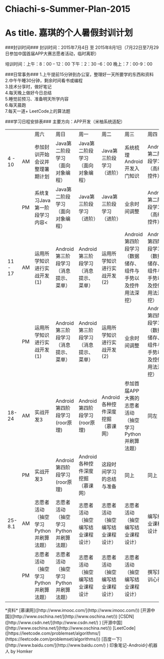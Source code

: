 # Chiachi-s-Summer-Plan-2015
As title.
嘉琪的个人暑假封训计划
==========
###封训时间###
封训时间：2015年7月4日 至 2015年8月1日（7月22日至7月29日参加中国首届APP大赛志愿者活动，临时离职）

培训时间：上午：8：00 – 12：00		下午：2：30 –6：00  	晚上：7：00-9：00
			 

###日常事务###
1.上午提前15分钟到办公室，整理好一天所要学的东西和资料   
2.中午午睡30分钟，剩余时间看书或编程   
3.技术分享时，做好笔记    
4.每天晚上做好今日总结   
5.睡觉前预习、准备明天所学内容   
6.每天晨跑   
7.每天一道+ LeetCode上的算法题   

###学习日程安排表###
主要方向：APP开发（米柚系统适配）
<table>
  <tr>
    <td></td>
    <td>  </td>
    <td>周六</td>
    <td>周日</td>
    <td>周一</td>    
    <td>周二</td>
    <td>周三</td>
    <td>周四</td>
    <td>周五</td>
  </tr>
  <tr>
    <td>4  -   10</td>
    <td>AM</td>
    <td>参加封训开始会议并整理暑期计划</td>
    <td>Java第二阶段学习（面向对象编程）</td>
    <td>Java第二阶段学习（面向对象编程）</td>    
    <td>Java第三阶段学习（进阶）</td>
    <td>系统梳理Android开发入门知识</td>
    <td>Android第二阶段学习（高级控件）</td>
    <td>Android第二阶段学习（高级控件）</td>
  </tr>
 <tr>
    <td></td>
    <td>PM</td>
    <td>系统复习Java第一阶段学习内容<</td>
    <td>Java第二阶段学习（面向对象编程）</td>
    <td>Java第三阶段学习（进阶）</td>    
    <td>Java第三阶段学习（进阶）</td>
    <td>业余时间调整</td>
    <td>Android第二阶段学习（高级控件）</td>
    <td>一周小结</td>
  </tr>
 <tr>
    <td>11  -      17</td>
    <td>AM  </td>
    <td>运用所学知识进行实战开发(1)</td>
    <td>Android第三阶段学习（消息提示、菜单）</td>
    <td>Android第三阶段学习（消息提示、菜单）</td>    
    <td>运用所学知识进行实战开发(2)</td>
    <td>Android第四阶段学习（数据储存、组件与手势以及控件用法深挖）</td>
    <td>Android第四阶段学习（数据储存、组件与手势以及控件用法深挖）</td>
    <td>Android第四阶段学习（数据储存、组件与手势以及控件用法深挖）</td>
  </tr>
 <tr>
    <td></td>
    <td>PM</td>
    <td>运用所学知识进行实战开发(1)</td>
    <td>Android第三阶段学习（消息提示、菜单）</td>
    <td>Android第三阶段学习（消息提示、菜单）</td>    
    <td>运用所学知识进行实战开发(2)</td>
    <td>业余时间调整</td>
    <td>Android第四阶段学习（数据储存、组件与手势以及控件用法深挖）</td>
    <td>一周小结</td>
  </tr>
  <tr>
    <td>18-24</td>
    <td>AM</td>
    <td>实战开发3</td>
    <td>Android第四阶段学习(roor原理)</td>
    <td>Android第四阶段学习(roor原理)</td>    
    <td>Android各种控件深度挖掘（慕课网）</td>
    <td>参加首届APP大赛的志愿者活动（抽空学习Python并刷算法题）</td>
    <td>同左</td>
    <td>同左</td>
  </tr>
 <tr>
    <td></td>
    <td>PM</td>
    <td>实战开发3</td>
    <td>Android第四阶段学习(roor原理)</td>
    <td>Android各种控件深度挖掘（慕课网）</td>    
    <td>这段时间学习的总结与准备</td>
    <td>同上</td>
    <td>同上</td>
    <td>同上</td>
  </tr>
 <tr>
    <td>25-8.1</td>
    <td>AM</td>
    <td>志愿者活动（抽空学习Python并刷算法题）</td>
    <td>志愿者活动（抽空学习Python并刷算法题）</td>
    <td>志愿者活动（抽空编写结业课程设计）</td>    
    <td>志愿者活动（抽空编写结业课程设计）</td>
    <td>志愿者活动（抽空编写结业课程设计）</td>
    <td>编写结业课程设计</td>
    <td>封训结束答辩</td>
  </tr>
 <tr>
    <td></td>
    <td>PM</td>
    <td>志愿者活动（抽空学习Python并刷算法题）</td>
    <td>志愿者活动（抽空学习Python并刷算法题）</td>
    <td>志愿者活动（抽空编写结业课程设计</td>    
    <td>志愿者活动（抽空编写结业课程设计）</td>
    <td>志愿者活动（抽空编写结业课程设计）</td>
    <td>撰写封训心得</td>
    <td>参加封训结束会议</td>
  </tr>
</table>  
*资料*  
[慕课网]([http://www.imooc.com/](http://www.imooc.com/))  
[开源中国]([http://www.oschina.net/](http://www.oschina.net/))  
[CSDN]([http://www.csdn.net/](http://www.csdn.net/)  )   
[开源中国]([http://www.oschina.net/](http://www.oschina.net/))  
[LeetCode]([https://leetcode.com/problemset/algorithms/](https://leetcode.com/problemset/algorithms/))    
[百度一下]([http://www.baidu.com/](http://www.baidu.com/)  )   
印象笔记-Android小机器人 by Homker
                                   
